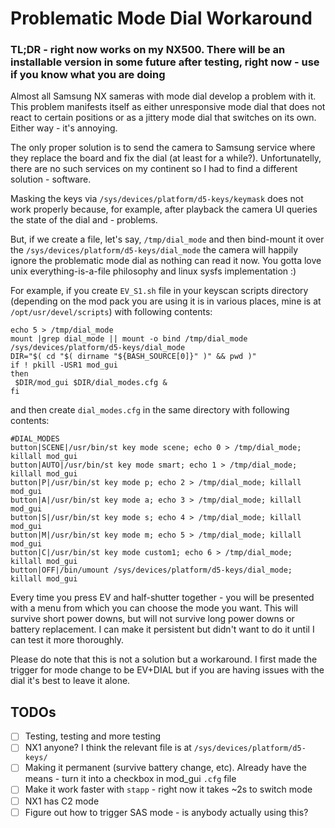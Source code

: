 # Problematic Mode Dial Workaround

### TL;DR - right now works on my NX500. There will be an installable version in some future after testing, right now - use if you know what you are doing

Almost all Samsung NX sameras with mode dial develop a problem with it. This problem manifests itself as either unresponsive mode dial that does not react to certain positions or as a jittery mode dial that switches on its own. Either way - it's annoying.

The only proper solution is to send the camera to Samsung service where they replace the board and fix the dial (at least for a while?). Unfortunatelly, there are no such services on my continent so I had to find a different solution - software.

Masking the keys via ``/sys/devices/platform/d5-keys/keymask`` does not work properly because, for example, after playback the camera UI queries the state of the dial and - problems.

But, if we create a file, let's say, ``/tmp/dial_mode`` and then bind-mount it over the ``/sys/devices/platform/d5-keys/dial_mode`` the camera will happily ignore the problematic mode dial as nothing can read it now. You gotta love unix everything-is-a-file philosophy and linux sysfs implementation :)

For example, if you create ``EV_S1.sh`` file in your keyscan scripts directory (depending on the mod pack you are using it is in various places, mine is at ``/opt/usr/devel/scripts``) with following contents:
```
echo 5 > /tmp/dial_mode
mount |grep dial_mode || mount -o bind /tmp/dial_mode /sys/devices/platform/d5-keys/dial_mode
DIR="$( cd "$( dirname "${BASH_SOURCE[0]}" )" && pwd )"
if ! pkill -USR1 mod_gui
then
 $DIR/mod_gui $DIR/dial_modes.cfg &
fi
```
and then create ``dial_modes.cfg`` in the same directory with following contents:
```
#DIAL_MODES
button|SCENE|/usr/bin/st key mode scene; echo 0 > /tmp/dial_mode; killall mod_gui
button|AUTO|/usr/bin/st key mode smart; echo 1 > /tmp/dial_mode; killall mod_gui
button|P|/usr/bin/st key mode p; echo 2 > /tmp/dial_mode; killall mod_gui
button|A|/usr/bin/st key mode a; echo 3 > /tmp/dial_mode; killall mod_gui
button|S|/usr/bin/st key mode s; echo 4 > /tmp/dial_mode; killall mod_gui
button|M|/usr/bin/st key mode m; echo 5 > /tmp/dial_mode; killall mod_gui
button|C|/usr/bin/st key mode custom1; echo 6 > /tmp/dial_mode; killall mod_gui
button|OFF|/bin/umount /sys/devices/platform/d5-keys/dial_mode; killall mod_gui
```
Every time you press EV and half-shutter together - you will be presented with a menu from which you can choose the mode you want. This will survive short power downs, but will not survive long power downs or battery replacement. I can make it persistent but didn't want to do it until I can test it more thoroughly.

Please do note that this is not a solution but a workaround. I first made the trigger for mode change to be EV+DIAL but if you are having issues with the dial it's best to leave it alone.

## TODOs

- [ ] Testing, testing and more testing
- [ ] NX1 anyone? I think the relevant file is at ``/sys/devices/platform/d5-keys/``
- [ ] Making it permanent (survive battery change, etc). Already have the means - turn it into a checkbox in mod_gui ``.cfg`` file
- [ ] Make it work faster with ``stapp`` - right now it takes ~2s to switch mode
- [ ] NX1 has C2 mode
- [ ] Figure out how to trigger SAS mode - is anybody actually using this?
